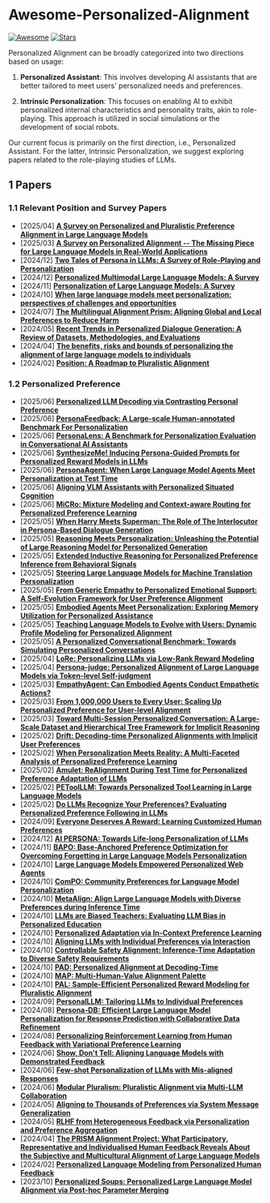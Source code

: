 # Awesome-Personalized-Alignment

[![Awesome](https://awesome.re/badge.svg)](https://awesome.re)
[![Stars](https://img.shields.io/github/stars/liyongqi2002/Awesome-Personalized-Alignment)](.)


Personalized Alignment can be broadly categorized into two directions based on usage:

1. **Personalized Assistant**: This involves developing AI assistants that are better tailored to meet users' personalized needs and preferences.

2. **Intrinsic Personalization**: This focuses on enabling AI to exhibit personalized internal characteristics and personality traits, akin to role-playing. This approach is utilized in social simulations or the development of social robots.

Our current focus is primarily on the first direction, i.e., Personalized Assistant. For the latter, Intrinsic Personalization, we suggest exploring papers related to the role-playing studies of LLMs.



## 1 Papers 


### 1.1 Relevant Position and Survey Papers

- [2025/04] **[A Survey on Personalized and Pluralistic Preference Alignment in Large Language Models](https://arxiv.org/abs/2504.07070v1)**
- [2025/03] **[A Survey on Personalized Alignment -- The Missing Piece for Large Language Models in Real-World Applications](https://arxiv.org/abs/2503.17003)**
- [2024/12] **[Two Tales of Persona in LLMs: A Survey of Role-Playing and Personalization](https://aclanthology.org/2024.findings-emnlp.969/)**
- [2024/12] **[Personalized Multimodal Large Language Models: A Survey](https://arxiv.org/abs/2412.02142)**
- [2024/11] **[Personalization of Large Language Models: A Survey](https://arxiv.org/abs/2411.00027)**
- [2024/10] **[When large language models meet personalization: perspectives of challenges and opportunities](https://doi.org/10.1007/s11280-024-01276-1)**
- [2024/07] **[The Multilingual Alignment Prism: Aligning Global and Local Preferences to Reduce Harm](https://arxiv.org/abs/2406.18682)**
- [2024/05] **[Recent Trends in Personalized Dialogue Generation: A Review of Datasets, Methodologies, and Evaluations](https://aclanthology.org/2024.lrec-main.1192/)**
- [2024/04] **[The benefits, risks and bounds of personalizing the alignment of large language models to individuals](https://www.nature.com/articles/s42256-024-00820-y)**
- [2024/02] **[Position: A Roadmap to Pluralistic Alignment](https://openreview.net/forum?id=gQpBnRHwxM)**
<!-- - [2024/] **[]()** [] -->


### 1.2 Personalized Preference

<!-- - [2024/] **[]()** -->
<!-- - [2024/] **[]()** -->
- [2025/06] **[Personalized LLM Decoding via Contrasting Personal Preference](https://arxiv.org/abs/2506.12109)**
- [2025/06] **[PersonaFeedback: A Large-scale Human-annotated Benchmark For Personalization](https://arxiv.org/abs/2506.12915)**
- [2025/06] **[PersonaLens: A Benchmark for Personalization Evaluation in Conversational AI Assistants](https://arxiv.org/abs/2506.09902)**
- [2025/06] **[SynthesizeMe! Inducing Persona-Guided Prompts for Personalized Reward Models in LLMs](https://arxiv.org/abs/2506.05598)**
- [2025/06] **[PersonaAgent: When Large Language Model Agents Meet Personalization at Test Time](https://arxiv.org/abs/2506.06254)**
- [2025/06] **[Aligning VLM Assistants with Personalized Situated Cognition](https://arxiv.org/abs/2506.00930)**
- [2025/06] **[MiCRo: Mixture Modeling and Context-aware Routing for Personalized Preference Learning](https://arxiv.org/abs/2505.24846)**
- [2025/05] **[When Harry Meets Superman: The Role of The Interlocutor in Persona-Based Dialogue Generation](https://arxiv.org/abs/2505.24613)**
- [2025/05] **[Reasoning Meets Personalization: Unleashing the Potential of Large Reasoning Model for Personalized Generation](https://arxiv.org/abs/2505.17571)**
- [2025/05] **[Extended Inductive Reasoning for Personalized Preference Inference from Behavioral Signals](https://arxiv.org/abs/2505.18071)**
- [2025/05] **[Steering Large Language Models for Machine Translation Personalization](https://arxiv.org/abs/2505.16612)**
- [2025/05] **[From Generic Empathy to Personalized Emotional Support: A Self-Evolution Framework for User Preference Alignment](https://arxiv.org/abs/2505.16610)**
- [2025/05] **[Embodied Agents Meet Personalization: Exploring Memory Utilization for Personalized Assistance](https://arxiv.org/abs/2505.16348)**
- [2025/05] **[Teaching Language Models to Evolve with Users: Dynamic Profile Modeling for Personalized Alignment](https://arxiv.org/abs/2505.15456)**
- [2025/05] **[A Personalized Conversational Benchmark: Towards Simulating Personalized Conversations](https://arxiv.org/abs/2505.14106)**
- [2025/04] **[LoRe: Personalizing LLMs via Low-Rank Reward Modeling](https://arxiv.org/abs/2504.14439)**
- [2025/04] **[Persona-judge: Personalized Alignment of Large Language Models via Token-level Self-judgment](https://arxiv.org/abs/2504.12663)**
- [2025/03] **[EmpathyAgent: Can Embodied Agents Conduct Empathetic Actions?](https://www.arxiv.org/abs/2503.16545)**
- [2025/03] **[From 1,000,000 Users to Every User: Scaling Up Personalized Preference for User-level Alignment](https://arxiv.org/abs/2503.15463)**
- [2025/03] **[Toward Multi-Session Personalized Conversation: A Large-Scale Dataset and Hierarchical Tree Framework for Implicit Reasoning](https://arxiv.org/abs/2503.07018)**
- [2025/02] **[Drift: Decoding-time Personalized Alignments with Implicit User Preferences](https://arxiv.org/abs/2502.14289)**
- [2025/02] **[When Personalization Meets Reality: A Multi-Faceted Analysis of Personalized Preference Learning](https://arxiv.org/abs/2502.19158)**
- [2025/02] **[Amulet: ReAlignment During Test Time for Personalized Preference Adaptation of LLMs](https://arxiv.org/abs/2502.19148)**
- [2025/02] **[PEToolLLM: Towards Personalized Tool Learning in Large Language Models](https://arxiv.org/abs/2502.18980)**
- [2025/02] **[Do LLMs Recognize Your Preferences? Evaluating Personalized Preference Following in LLMs](https://arxiv.org/abs/2309.03126)**
- [2024/09] **[Everyone Deserves A Reward: Learning Customized Human Preferences](https://arxiv.org/abs/2309.03126)**
- [2024/12] **[AI PERSONA: Towards Life-long Personalization of LLMs](https://arxiv.org/abs/2412.13103)**
- [2024/11] **[BAPO: Base-Anchored Preference Optimization for Overcoming Forgetting in Large Language Models Personalization](https://aclanthology.org/2024.findings-emnlp.398.pdf)**
- [2024/10] **[Large Language Models Empowered Personalized Web Agents](https://arxiv.org/abs/2410.17236)**
- [2024/10] **[ComPO: Community Preferences for Language Model Personalization](https://arxiv.org/abs/2410.16027)**
- [2024/10] **[MetaAlign: Align Large Language Models with Diverse Preferences during Inference Time](https://arxiv.org/abs/2410.14184)**
- [2024/10] **[LLMs are Biased Teachers: Evaluating LLM Bias in Personalized Education](https://arxiv.org/abs/2410.14012)**
- [2024/10] **[Personalized Adaptation via In-Context Preference Learning](https://arxiv.org/abs/2410.14001)**
- [2024/10] **[Aligning LLMs with Individual Preferences via Interaction](http://arxiv.org/abs/2410.03642)**
- [2024/10] **[Controllable Safety Alignment: Inference-Time Adaptation to Diverse Safety Requirements](http://arxiv.org/abs/2410.08968)**
- [2024/10] **[PAD: Personalized Alignment at Decoding-Time](http://arxiv.org/abs/2410.04070)**
- [2024/10] **[MAP: Multi-Human-Value Alignment Palette](https://openreview.net/forum?id=NN6QHwgRrQ)**
- [2024/10] **[PAL: Sample-Efficient Personalized Reward Modeling for Pluralistic Alignment](https://openreview.net/forum?id=1kFDrYCuSu)**
- [2024/09] **[PersonalLLM: Tailoring LLMs to Individual Preferences](http://arxiv.org/abs/2409.20296)**
- [2024/08] **[Persona-DB: Efficient Large Language Model Personalization for Response Prediction with Collaborative Data Refinement](https://arxiv.org/abs/2402.11060)**
- [2024/08] **[Personalizing Reinforcement Learning from Human Feedback with Variational Preference Learning](http://arxiv.org/abs/2408.10075)**
- [2024/06] **[Show, Don't Tell: Aligning Language Models with Demonstrated Feedback](https://arxiv.org/abs/2406.00888)**
- [2024/06] **[Few-shot Personalization of LLMs with Mis-aligned Responses](http://arxiv.org/abs/2406.18678)**
- [2024/06] **[Modular Pluralism: Pluralistic Alignment via Multi-LLM Collaboration](https://arxiv.org/abs/2406.15951)**
- [2024/05] **[Aligning to Thousands of Preferences via System Message Generalization](https://arxiv.org/abs/2405.17977)**
- [2024/05] **[RLHF from Heterogeneous Feedback via Personalization and Preference Aggregation](https://arxiv.org/abs/2405.00254)**
- [2024/04] **[The PRISM Alignment Project: What Participatory, Representative and Individualised Human Feedback Reveals About the Subjective and Multicultural Alignment of Large Language Models](https://arxiv.org/abs/2404.16019)**
- [2024/02] **[Personalized Language Modeling from Personalized Human Feedback](https://arxiv.org/abs/2402.05133)**
- [2023/10] **[Personalized Soups: Personalized Large Language Model Alignment via Post-hoc Parameter Merging](https://arxiv.org/abs/2310.11564)**

<!-- ## Dataset -->

